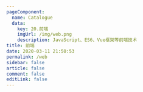 ```yaml
---
pageComponent: 
  name: Catalogue
  data: 
    key: 20.前端
    imgUrl: /img/web.png
    description: JavaScript、ES6、Vue框架等前端技术
title: 前端
date: 2020-03-11 21:50:53
permalink: /web
sidebar: false
article: false
comment: false
editLink: false
---
```


